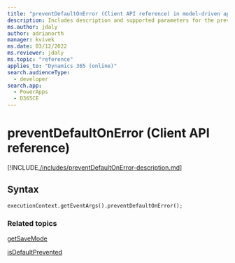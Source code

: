 ```yaml
---
title: "preventDefaultOnError (Client API reference) in model-driven apps| MicrosoftDocs"
description: Includes description and supported parameters for the preventDefaultOnError method.
ms.author: jdaly
author: adrianorth
manager: kvivek
ms.date: 03/12/2022
ms.reviewer: jdaly
ms.topic: "reference"
applies_to: "Dynamics 365 (online)"
search.audienceType: 
  - developer
search.app: 
  - PowerApps
  - D365CE
---
```

# preventDefaultOnError (Client API reference)

[!INCLUDE[./includes/preventDefaultOnError-description.md](./includes/preventDefaultOnError-description.md)]

## Syntax

`executionContext.getEventArgs().preventDefaultOnError();`


### Related topics

[getSaveMode](getSaveMode.md)

[isDefaultPrevented](isDefaultPrevented.md)
